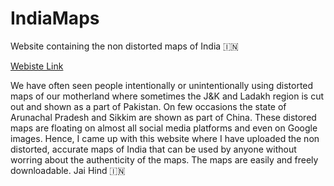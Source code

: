 # IndiaMaps
Website containing the non distorted maps of India 🇮🇳

[Webiste Link](https://vishalsingh17.github.io/IndiaMaps/)

We have often seen people intentionally or unintentionally using distorted maps of our motherland where sometimes the J&K and Ladakh region is cut out and shown as a part of Pakistan. On few occasions the state of Arunachal Pradesh and Sikkim are shown as part of China. 
These distored maps are floating on almost all social media platforms and even on Google images. Hence, I came up with this website where I have uploaded the non distorted, accurate maps of India that can be used by anyone without worring about the authenticity of the maps.
The maps are easily and freely downloadable.
Jai Hind 🇮🇳
